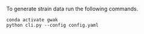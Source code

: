 To generate strain data run the following commands.
```
conda activate gwak 
python cli.py --config config.yaml
```